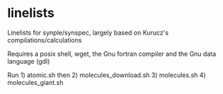 # linelists
Linelists for synple/synspec, largely based on Kurucz's compilations/calculations

Requires a posix shell, wget, the Gnu fortran compiler and the Gnu data language (gdl)

Run 1) atomic.sh
then 2) molecules_download.sh
     3) molecules.sh
     4) molecules_giant.sh
     
